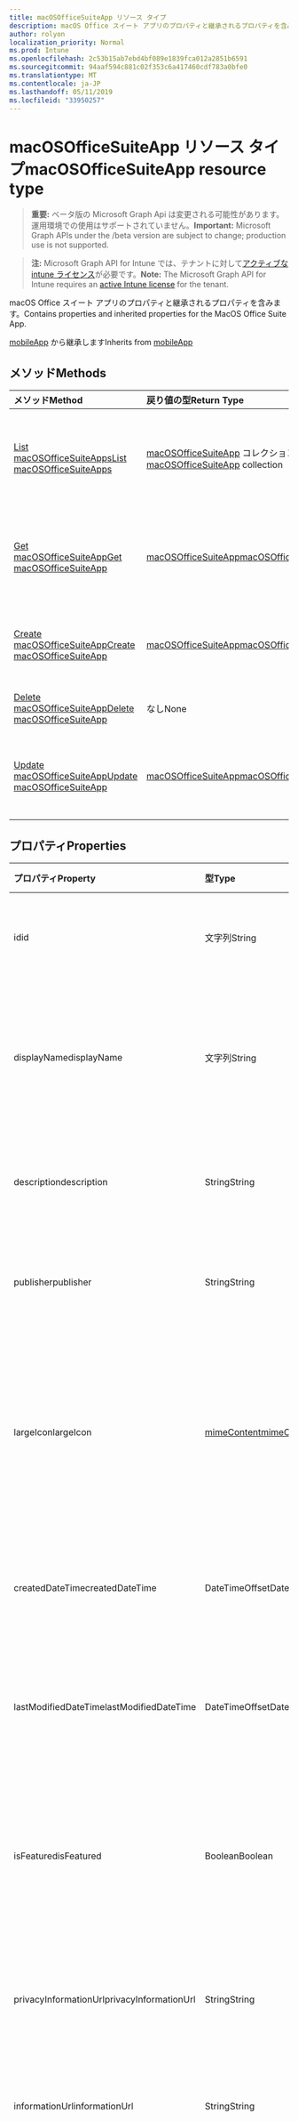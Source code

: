 ```yaml
---
title: macOSOfficeSuiteApp リソース タイプ
description: macOS Office スイート アプリのプロパティと継承されるプロパティを含みます。
author: rolyon
localization_priority: Normal
ms.prod: Intune
ms.openlocfilehash: 2c53b15ab7ebd4bf089e1839fca012a2851b6591
ms.sourcegitcommit: 94aaf594c881c02f353c6a417460cdf783a0bfe0
ms.translationtype: MT
ms.contentlocale: ja-JP
ms.lasthandoff: 05/11/2019
ms.locfileid: "33950257"
---
```

# <a name="macosofficesuiteapp-resource-type"></a><span data-ttu-id="d252b-103">macOSOfficeSuiteApp リソース タイプ</span><span class="sxs-lookup"><span data-stu-id="d252b-103">macOSOfficeSuiteApp resource type</span></span>

> <span data-ttu-id="d252b-104">**重要:** ベータ版の Microsoft Graph Api は変更される可能性があります。運用環境での使用はサポートされていません。</span><span class="sxs-lookup"><span data-stu-id="d252b-104">**Important:** Microsoft Graph APIs under the /beta version are subject to change; production use is not supported.</span></span>

> <span data-ttu-id="d252b-105">**注:** Microsoft Graph API for Intune では、テナントに対して[アクティブな intune ライセンス](https://go.microsoft.com/fwlink/?linkid=839381)が必要です。</span><span class="sxs-lookup"><span data-stu-id="d252b-105">**Note:** The Microsoft Graph API for Intune requires an [active Intune license](https://go.microsoft.com/fwlink/?linkid=839381) for the tenant.</span></span>

<span data-ttu-id="d252b-106">macOS Office スイート アプリのプロパティと継承されるプロパティを含みます。</span><span class="sxs-lookup"><span data-stu-id="d252b-106">Contains properties and inherited properties for the MacOS Office Suite App.</span></span>


<span data-ttu-id="d252b-107">[mobileApp](../resources/intune-apps-mobileapp.md) から継承します</span><span class="sxs-lookup"><span data-stu-id="d252b-107">Inherits from [mobileApp](../resources/intune-apps-mobileapp.md)</span></span>

## <a name="methods"></a><span data-ttu-id="d252b-108">メソッド</span><span class="sxs-lookup"><span data-stu-id="d252b-108">Methods</span></span>
|<span data-ttu-id="d252b-109">メソッド</span><span class="sxs-lookup"><span data-stu-id="d252b-109">Method</span></span>|<span data-ttu-id="d252b-110">戻り値の型</span><span class="sxs-lookup"><span data-stu-id="d252b-110">Return Type</span></span>|<span data-ttu-id="d252b-111">説明</span><span class="sxs-lookup"><span data-stu-id="d252b-111">Description</span></span>|
|:---|:---|:---|
|[<span data-ttu-id="d252b-112">List macOSOfficeSuiteApps</span><span class="sxs-lookup"><span data-stu-id="d252b-112">List macOSOfficeSuiteApps</span></span>](../api/intune-apps-macosofficesuiteapp-list.md)|<span data-ttu-id="d252b-113">[macOSOfficeSuiteApp](../resources/intune-apps-macosofficesuiteapp.md) コレクション</span><span class="sxs-lookup"><span data-stu-id="d252b-113">[macOSOfficeSuiteApp](../resources/intune-apps-macosofficesuiteapp.md) collection</span></span>|<span data-ttu-id="d252b-114">[macOSOfficeSuiteApp](../resources/intune-apps-macosofficesuiteapp.md) オブジェクトのプロパティとリレーションシップをリストします。</span><span class="sxs-lookup"><span data-stu-id="d252b-114">List properties and relationships of the [macOSOfficeSuiteApp](../resources/intune-apps-macosofficesuiteapp.md) objects.</span></span>|
|[<span data-ttu-id="d252b-115">Get macOSOfficeSuiteApp</span><span class="sxs-lookup"><span data-stu-id="d252b-115">Get macOSOfficeSuiteApp</span></span>](../api/intune-apps-macosofficesuiteapp-get.md)|[<span data-ttu-id="d252b-116">macOSOfficeSuiteApp</span><span class="sxs-lookup"><span data-stu-id="d252b-116">macOSOfficeSuiteApp</span></span>](../resources/intune-apps-macosofficesuiteapp.md)|<span data-ttu-id="d252b-117">[macOSOfficeSuiteApp](../resources/intune-apps-macosofficesuiteapp.md) オブジェクトのプロパティとリレーションシップを読み取ります。</span><span class="sxs-lookup"><span data-stu-id="d252b-117">Read properties and relationships of the [macOSOfficeSuiteApp](../resources/intune-apps-macosofficesuiteapp.md) object.</span></span>|
|[<span data-ttu-id="d252b-118">Create macOSOfficeSuiteApp</span><span class="sxs-lookup"><span data-stu-id="d252b-118">Create macOSOfficeSuiteApp</span></span>](../api/intune-apps-macosofficesuiteapp-create.md)|[<span data-ttu-id="d252b-119">macOSOfficeSuiteApp</span><span class="sxs-lookup"><span data-stu-id="d252b-119">macOSOfficeSuiteApp</span></span>](../resources/intune-apps-macosofficesuiteapp.md)|<span data-ttu-id="d252b-120">新しい [macOSOfficeSuiteApp](../resources/intune-apps-macosofficesuiteapp.md) オブジェクトを作成します。</span><span class="sxs-lookup"><span data-stu-id="d252b-120">Create a new [macOSOfficeSuiteApp](../resources/intune-apps-macosofficesuiteapp.md) object.</span></span>|
|[<span data-ttu-id="d252b-121">Delete macOSOfficeSuiteApp</span><span class="sxs-lookup"><span data-stu-id="d252b-121">Delete macOSOfficeSuiteApp</span></span>](../api/intune-apps-macosofficesuiteapp-delete.md)|<span data-ttu-id="d252b-122">なし</span><span class="sxs-lookup"><span data-stu-id="d252b-122">None</span></span>|<span data-ttu-id="d252b-123">[macOSOfficeSuiteApp](../resources/intune-apps-macosofficesuiteapp.md) を削除します。</span><span class="sxs-lookup"><span data-stu-id="d252b-123">Deletes a [macOSOfficeSuiteApp](../resources/intune-apps-macosofficesuiteapp.md).</span></span>|
|[<span data-ttu-id="d252b-124">Update macOSOfficeSuiteApp</span><span class="sxs-lookup"><span data-stu-id="d252b-124">Update macOSOfficeSuiteApp</span></span>](../api/intune-apps-macosofficesuiteapp-update.md)|[<span data-ttu-id="d252b-125">macOSOfficeSuiteApp</span><span class="sxs-lookup"><span data-stu-id="d252b-125">macOSOfficeSuiteApp</span></span>](../resources/intune-apps-macosofficesuiteapp.md)|<span data-ttu-id="d252b-126">[macOSOfficeSuiteApp](../resources/intune-apps-macosofficesuiteapp.md) オブジェクトのプロパティを更新します。</span><span class="sxs-lookup"><span data-stu-id="d252b-126">Update the properties of a [macOSOfficeSuiteApp](../resources/intune-apps-macosofficesuiteapp.md) object.</span></span>|

## <a name="properties"></a><span data-ttu-id="d252b-127">プロパティ</span><span class="sxs-lookup"><span data-stu-id="d252b-127">Properties</span></span>
|<span data-ttu-id="d252b-128">プロパティ</span><span class="sxs-lookup"><span data-stu-id="d252b-128">Property</span></span>|<span data-ttu-id="d252b-129">型</span><span class="sxs-lookup"><span data-stu-id="d252b-129">Type</span></span>|<span data-ttu-id="d252b-130">説明</span><span class="sxs-lookup"><span data-stu-id="d252b-130">Description</span></span>|
|:---|:---|:---|
|<span data-ttu-id="d252b-131">id</span><span class="sxs-lookup"><span data-stu-id="d252b-131">id</span></span>|<span data-ttu-id="d252b-132">文字列</span><span class="sxs-lookup"><span data-stu-id="d252b-132">String</span></span>|<span data-ttu-id="d252b-133">エンティティのキー。</span><span class="sxs-lookup"><span data-stu-id="d252b-133">Key of the entity.</span></span> <span data-ttu-id="d252b-134">[mobileApp](../resources/intune-apps-mobileapp.md) から継承します</span><span class="sxs-lookup"><span data-stu-id="d252b-134">Inherited from [mobileApp](../resources/intune-apps-mobileapp.md)</span></span>|
|<span data-ttu-id="d252b-135">displayName</span><span class="sxs-lookup"><span data-stu-id="d252b-135">displayName</span></span>|<span data-ttu-id="d252b-136">文字列</span><span class="sxs-lookup"><span data-stu-id="d252b-136">String</span></span>|<span data-ttu-id="d252b-137">管理者が提供またはインポートしたアプリのタイトル。</span><span class="sxs-lookup"><span data-stu-id="d252b-137">The admin provided or imported title of the app.</span></span> <span data-ttu-id="d252b-138">[mobileApp](../resources/intune-apps-mobileapp.md) から継承します</span><span class="sxs-lookup"><span data-stu-id="d252b-138">Inherited from [mobileApp](../resources/intune-apps-mobileapp.md)</span></span>|
|<span data-ttu-id="d252b-139">description</span><span class="sxs-lookup"><span data-stu-id="d252b-139">description</span></span>|<span data-ttu-id="d252b-140">String</span><span class="sxs-lookup"><span data-stu-id="d252b-140">String</span></span>|<span data-ttu-id="d252b-141">アプリの説明。</span><span class="sxs-lookup"><span data-stu-id="d252b-141">The description of the app.</span></span> <span data-ttu-id="d252b-142">[mobileApp](../resources/intune-apps-mobileapp.md) から継承します</span><span class="sxs-lookup"><span data-stu-id="d252b-142">Inherited from [mobileApp](../resources/intune-apps-mobileapp.md)</span></span>|
|<span data-ttu-id="d252b-143">publisher</span><span class="sxs-lookup"><span data-stu-id="d252b-143">publisher</span></span>|<span data-ttu-id="d252b-144">String</span><span class="sxs-lookup"><span data-stu-id="d252b-144">String</span></span>|<span data-ttu-id="d252b-145">アプリの発行元。</span><span class="sxs-lookup"><span data-stu-id="d252b-145">The publisher of the app.</span></span> <span data-ttu-id="d252b-146">[mobileApp](../resources/intune-apps-mobileapp.md) から継承します</span><span class="sxs-lookup"><span data-stu-id="d252b-146">Inherited from [mobileApp](../resources/intune-apps-mobileapp.md)</span></span>|
|<span data-ttu-id="d252b-147">largeIcon</span><span class="sxs-lookup"><span data-stu-id="d252b-147">largeIcon</span></span>|[<span data-ttu-id="d252b-148">mimeContent</span><span class="sxs-lookup"><span data-stu-id="d252b-148">mimeContent</span></span>](../resources/intune-shared-mimecontent.md)|<span data-ttu-id="d252b-149">アプリの詳細に表示され、アイコンのアップロードに使用される大きいアイコン。</span><span class="sxs-lookup"><span data-stu-id="d252b-149">The large icon, to be displayed in the app details and used for upload of the icon.</span></span> <span data-ttu-id="d252b-150">[mobileApp](../resources/intune-apps-mobileapp.md) から継承します</span><span class="sxs-lookup"><span data-stu-id="d252b-150">Inherited from [mobileApp](../resources/intune-apps-mobileapp.md)</span></span>|
|<span data-ttu-id="d252b-151">createdDateTime</span><span class="sxs-lookup"><span data-stu-id="d252b-151">createdDateTime</span></span>|<span data-ttu-id="d252b-152">DateTimeOffset</span><span class="sxs-lookup"><span data-stu-id="d252b-152">DateTimeOffset</span></span>|<span data-ttu-id="d252b-153">アプリが作成された日時。</span><span class="sxs-lookup"><span data-stu-id="d252b-153">The date and time the app was created.</span></span> <span data-ttu-id="d252b-154">[mobileApp](../resources/intune-apps-mobileapp.md) から継承します</span><span class="sxs-lookup"><span data-stu-id="d252b-154">Inherited from [mobileApp](../resources/intune-apps-mobileapp.md)</span></span>|
|<span data-ttu-id="d252b-155">lastModifiedDateTime</span><span class="sxs-lookup"><span data-stu-id="d252b-155">lastModifiedDateTime</span></span>|<span data-ttu-id="d252b-156">DateTimeOffset</span><span class="sxs-lookup"><span data-stu-id="d252b-156">DateTimeOffset</span></span>|<span data-ttu-id="d252b-157">アプリが最後に変更された日時。</span><span class="sxs-lookup"><span data-stu-id="d252b-157">The date and time the app was last modified.</span></span> <span data-ttu-id="d252b-158">[mobileApp](../resources/intune-apps-mobileapp.md) から継承します</span><span class="sxs-lookup"><span data-stu-id="d252b-158">Inherited from [mobileApp](../resources/intune-apps-mobileapp.md)</span></span>|
|<span data-ttu-id="d252b-159">isFeatured</span><span class="sxs-lookup"><span data-stu-id="d252b-159">isFeatured</span></span>|<span data-ttu-id="d252b-160">Boolean</span><span class="sxs-lookup"><span data-stu-id="d252b-160">Boolean</span></span>|<span data-ttu-id="d252b-161">アプリが管理者のおすすめとしてマークされたかどうかを示す値。[mobileApp](../resources/intune-apps-mobileapp.md) から継承します</span><span class="sxs-lookup"><span data-stu-id="d252b-161">The value indicating whether the app is marked as featured by the admin. Inherited from [mobileApp](../resources/intune-apps-mobileapp.md)</span></span>|
|<span data-ttu-id="d252b-162">privacyInformationUrl</span><span class="sxs-lookup"><span data-stu-id="d252b-162">privacyInformationUrl</span></span>|<span data-ttu-id="d252b-163">String</span><span class="sxs-lookup"><span data-stu-id="d252b-163">String</span></span>|<span data-ttu-id="d252b-164">プライバシーに関する声明の URL。</span><span class="sxs-lookup"><span data-stu-id="d252b-164">The privacy statement Url.</span></span> <span data-ttu-id="d252b-165">[mobileApp](../resources/intune-apps-mobileapp.md) から継承します</span><span class="sxs-lookup"><span data-stu-id="d252b-165">Inherited from [mobileApp](../resources/intune-apps-mobileapp.md)</span></span>|
|<span data-ttu-id="d252b-166">informationUrl</span><span class="sxs-lookup"><span data-stu-id="d252b-166">informationUrl</span></span>|<span data-ttu-id="d252b-167">String</span><span class="sxs-lookup"><span data-stu-id="d252b-167">String</span></span>|<span data-ttu-id="d252b-168">詳細情報の URL。</span><span class="sxs-lookup"><span data-stu-id="d252b-168">The more information Url.</span></span> <span data-ttu-id="d252b-169">[mobileApp](../resources/intune-apps-mobileapp.md) から継承します</span><span class="sxs-lookup"><span data-stu-id="d252b-169">Inherited from [mobileApp](../resources/intune-apps-mobileapp.md)</span></span>|
|<span data-ttu-id="d252b-170">owner</span><span class="sxs-lookup"><span data-stu-id="d252b-170">owner</span></span>|<span data-ttu-id="d252b-171">String</span><span class="sxs-lookup"><span data-stu-id="d252b-171">String</span></span>|<span data-ttu-id="d252b-172">アプリの所有者。</span><span class="sxs-lookup"><span data-stu-id="d252b-172">The owner of the app.</span></span> <span data-ttu-id="d252b-173">[mobileApp](../resources/intune-apps-mobileapp.md) から継承します</span><span class="sxs-lookup"><span data-stu-id="d252b-173">Inherited from [mobileApp](../resources/intune-apps-mobileapp.md)</span></span>|
|<span data-ttu-id="d252b-174">developer</span><span class="sxs-lookup"><span data-stu-id="d252b-174">developer</span></span>|<span data-ttu-id="d252b-175">String</span><span class="sxs-lookup"><span data-stu-id="d252b-175">String</span></span>|<span data-ttu-id="d252b-176">アプリの開発者。</span><span class="sxs-lookup"><span data-stu-id="d252b-176">The developer of the app.</span></span> <span data-ttu-id="d252b-177">[mobileApp](../resources/intune-apps-mobileapp.md) から継承します</span><span class="sxs-lookup"><span data-stu-id="d252b-177">Inherited from [mobileApp](../resources/intune-apps-mobileapp.md)</span></span>|
|<span data-ttu-id="d252b-178">notes</span><span class="sxs-lookup"><span data-stu-id="d252b-178">notes</span></span>|<span data-ttu-id="d252b-179">String</span><span class="sxs-lookup"><span data-stu-id="d252b-179">String</span></span>|<span data-ttu-id="d252b-180">アプリ用のメモ。</span><span class="sxs-lookup"><span data-stu-id="d252b-180">Notes for the app.</span></span> <span data-ttu-id="d252b-181">[mobileApp](../resources/intune-apps-mobileapp.md) から継承します</span><span class="sxs-lookup"><span data-stu-id="d252b-181">Inherited from [mobileApp](../resources/intune-apps-mobileapp.md)</span></span>|
|<span data-ttu-id="d252b-182">uploadState</span><span class="sxs-lookup"><span data-stu-id="d252b-182">uploadState</span></span>|<span data-ttu-id="d252b-183">Int32</span><span class="sxs-lookup"><span data-stu-id="d252b-183">Int32</span></span>|<span data-ttu-id="d252b-184">アップロード状態。</span><span class="sxs-lookup"><span data-stu-id="d252b-184">The upload state.</span></span> <span data-ttu-id="d252b-185">[mobileApp](../resources/intune-apps-mobileapp.md) から継承します</span><span class="sxs-lookup"><span data-stu-id="d252b-185">Inherited from [mobileApp](../resources/intune-apps-mobileapp.md)</span></span>|
|<span data-ttu-id="d252b-186">publishingState</span><span class="sxs-lookup"><span data-stu-id="d252b-186">publishingState</span></span>|[<span data-ttu-id="d252b-187">mobileAppPublishingState</span><span class="sxs-lookup"><span data-stu-id="d252b-187">mobileAppPublishingState</span></span>](../resources/intune-apps-mobileapppublishingstate.md)|<span data-ttu-id="d252b-188">アプリの発行の状態。</span><span class="sxs-lookup"><span data-stu-id="d252b-188">The publishing state for the app.</span></span> <span data-ttu-id="d252b-189">アプリが発行されていない限り、アプリを割り当てることができません。</span><span class="sxs-lookup"><span data-stu-id="d252b-189">The app cannot be assigned unless the app is published.</span></span> <span data-ttu-id="d252b-190">[MobileApp](../resources/intune-apps-mobileapp.md)から継承されます。</span><span class="sxs-lookup"><span data-stu-id="d252b-190">Inherited from [mobileApp](../resources/intune-apps-mobileapp.md).</span></span> <span data-ttu-id="d252b-191">可能な値は、`notPublished`、`processing`、`published` です。</span><span class="sxs-lookup"><span data-stu-id="d252b-191">Possible values are: `notPublished`, `processing`, `published`.</span></span>|
|<span data-ttu-id="d252b-192">isAssigned</span><span class="sxs-lookup"><span data-stu-id="d252b-192">isAssigned</span></span>|<span data-ttu-id="d252b-193">Boolean</span><span class="sxs-lookup"><span data-stu-id="d252b-193">Boolean</span></span>|<span data-ttu-id="d252b-194">アプリが少なくとも1つのグループに割り当てられているかどうかを示す値。</span><span class="sxs-lookup"><span data-stu-id="d252b-194">The value indicating whether the app is assigned to at least one group.</span></span> <span data-ttu-id="d252b-195">[mobileApp](../resources/intune-apps-mobileapp.md) から継承します</span><span class="sxs-lookup"><span data-stu-id="d252b-195">Inherited from [mobileApp](../resources/intune-apps-mobileapp.md)</span></span>|
|<span data-ttu-id="d252b-196">roleScopeTagIds</span><span class="sxs-lookup"><span data-stu-id="d252b-196">roleScopeTagIds</span></span>|<span data-ttu-id="d252b-197">String collection</span><span class="sxs-lookup"><span data-stu-id="d252b-197">String collection</span></span>|<span data-ttu-id="d252b-198">このモバイルアプリの範囲タグ id のリスト。</span><span class="sxs-lookup"><span data-stu-id="d252b-198">List of scope tag ids for this mobile app.</span></span> <span data-ttu-id="d252b-199">[mobileApp](../resources/intune-apps-mobileapp.md) から継承します</span><span class="sxs-lookup"><span data-stu-id="d252b-199">Inherited from [mobileApp](../resources/intune-apps-mobileapp.md)</span></span>|
|<span data-ttu-id="d252b-200">dependentAppCount</span><span class="sxs-lookup"><span data-stu-id="d252b-200">dependentAppCount</span></span>|<span data-ttu-id="d252b-201">Int32</span><span class="sxs-lookup"><span data-stu-id="d252b-201">Int32</span></span>|<span data-ttu-id="d252b-202">子アプリが持つ依存関係の合計数。</span><span class="sxs-lookup"><span data-stu-id="d252b-202">The total number of dependencies the child app has.</span></span> <span data-ttu-id="d252b-203">[mobileApp](../resources/intune-apps-mobileapp.md) から継承します</span><span class="sxs-lookup"><span data-stu-id="d252b-203">Inherited from [mobileApp](../resources/intune-apps-mobileapp.md)</span></span>|

## <a name="relationships"></a><span data-ttu-id="d252b-204">関係</span><span class="sxs-lookup"><span data-stu-id="d252b-204">Relationships</span></span>
|<span data-ttu-id="d252b-205">リレーションシップ</span><span class="sxs-lookup"><span data-stu-id="d252b-205">Relationship</span></span>|<span data-ttu-id="d252b-206">型</span><span class="sxs-lookup"><span data-stu-id="d252b-206">Type</span></span>|<span data-ttu-id="d252b-207">説明</span><span class="sxs-lookup"><span data-stu-id="d252b-207">Description</span></span>|
|:---|:---|:---|
|<span data-ttu-id="d252b-208">categories</span><span class="sxs-lookup"><span data-stu-id="d252b-208">categories</span></span>|<span data-ttu-id="d252b-209">[mobileAppCategory](../resources/intune-apps-mobileappcategory.md) コレクション</span><span class="sxs-lookup"><span data-stu-id="d252b-209">[mobileAppCategory](../resources/intune-apps-mobileappcategory.md) collection</span></span>|<span data-ttu-id="d252b-210">このアプリのカテゴリのリスト。</span><span class="sxs-lookup"><span data-stu-id="d252b-210">The list of categories for this app.</span></span> <span data-ttu-id="d252b-211">[mobileApp](../resources/intune-apps-mobileapp.md) から継承します</span><span class="sxs-lookup"><span data-stu-id="d252b-211">Inherited from [mobileApp](../resources/intune-apps-mobileapp.md)</span></span>|
|<span data-ttu-id="d252b-212">assignments</span><span class="sxs-lookup"><span data-stu-id="d252b-212">assignments</span></span>|<span data-ttu-id="d252b-213">[mobileAppAssignment](../resources/intune-apps-mobileappassignment.md) コレクション</span><span class="sxs-lookup"><span data-stu-id="d252b-213">[mobileAppAssignment](../resources/intune-apps-mobileappassignment.md) collection</span></span>|<span data-ttu-id="d252b-214">このモバイル アプリのグループ割り当てのリスト。</span><span class="sxs-lookup"><span data-stu-id="d252b-214">The list of group assignments for this mobile app.</span></span> <span data-ttu-id="d252b-215">[mobileApp](../resources/intune-apps-mobileapp.md) から継承します</span><span class="sxs-lookup"><span data-stu-id="d252b-215">Inherited from [mobileApp](../resources/intune-apps-mobileapp.md)</span></span>|
|<span data-ttu-id="d252b-216">installSummary</span><span class="sxs-lookup"><span data-stu-id="d252b-216">installSummary</span></span>|[<span data-ttu-id="d252b-217">mobileAppInstallSummary</span><span class="sxs-lookup"><span data-stu-id="d252b-217">mobileAppInstallSummary</span></span>](../resources/intune-apps-mobileappinstallsummary.md)|<span data-ttu-id="d252b-218">モバイル アプリ インストール概要です。</span><span class="sxs-lookup"><span data-stu-id="d252b-218">Mobile App Install Summary.</span></span> <span data-ttu-id="d252b-219">[mobileApp](../resources/intune-apps-mobileapp.md) から継承します</span><span class="sxs-lookup"><span data-stu-id="d252b-219">Inherited from [mobileApp](../resources/intune-apps-mobileapp.md)</span></span>|
|<span data-ttu-id="d252b-220">deviceStatuses</span><span class="sxs-lookup"><span data-stu-id="d252b-220">deviceStatuses</span></span>|<span data-ttu-id="d252b-221">[mobileAppInstallStatus](../resources/intune-apps-mobileappinstallstatus.md)コレクション</span><span class="sxs-lookup"><span data-stu-id="d252b-221">[mobileAppInstallStatus](../resources/intune-apps-mobileappinstallstatus.md) collection</span></span>|<span data-ttu-id="d252b-222">このモバイルアプリのインストール状態のリスト。</span><span class="sxs-lookup"><span data-stu-id="d252b-222">The list of installation states for this mobile app.</span></span> <span data-ttu-id="d252b-223">[mobileApp](../resources/intune-apps-mobileapp.md) から継承します</span><span class="sxs-lookup"><span data-stu-id="d252b-223">Inherited from [mobileApp](../resources/intune-apps-mobileapp.md)</span></span>|
|<span data-ttu-id="d252b-224">userStatuses</span><span class="sxs-lookup"><span data-stu-id="d252b-224">userStatuses</span></span>|<span data-ttu-id="d252b-225">[Userappinstallstatus](../resources/intune-apps-userappinstallstatus.md)コレクション</span><span class="sxs-lookup"><span data-stu-id="d252b-225">[userAppInstallStatus](../resources/intune-apps-userappinstallstatus.md) collection</span></span>|<span data-ttu-id="d252b-226">このモバイルアプリのインストール状態のリスト。</span><span class="sxs-lookup"><span data-stu-id="d252b-226">The list of installation states for this mobile app.</span></span> <span data-ttu-id="d252b-227">[mobileApp](../resources/intune-apps-mobileapp.md) から継承します</span><span class="sxs-lookup"><span data-stu-id="d252b-227">Inherited from [mobileApp](../resources/intune-apps-mobileapp.md)</span></span>|
|<span data-ttu-id="d252b-228">関連性</span><span class="sxs-lookup"><span data-stu-id="d252b-228">relationships</span></span>|<span data-ttu-id="d252b-229">[mobileAppRelationship](../resources/intune-apps-mobileapprelationship.md)コレクション</span><span class="sxs-lookup"><span data-stu-id="d252b-229">[mobileAppRelationship](../resources/intune-apps-mobileapprelationship.md) collection</span></span>|<span data-ttu-id="d252b-230">このモバイルアプリのリレーションシップのリスト。</span><span class="sxs-lookup"><span data-stu-id="d252b-230">List of relationships for this mobile app.</span></span> <span data-ttu-id="d252b-231">[mobileApp](../resources/intune-apps-mobileapp.md) から継承します</span><span class="sxs-lookup"><span data-stu-id="d252b-231">Inherited from [mobileApp](../resources/intune-apps-mobileapp.md)</span></span>|

## <a name="json-representation"></a><span data-ttu-id="d252b-232">JSON 表記</span><span class="sxs-lookup"><span data-stu-id="d252b-232">JSON Representation</span></span>
<span data-ttu-id="d252b-233">以下は、リソースの JSON 表記です。</span><span class="sxs-lookup"><span data-stu-id="d252b-233">Here is a JSON representation of the resource.</span></span>
<!-- {
  "blockType": "resource",
  "keyProperty": "id",
  "@odata.type": "microsoft.graph.macOSOfficeSuiteApp"
}
-->
``` json
{
  "@odata.type": "#microsoft.graph.macOSOfficeSuiteApp",
  "id": "String (identifier)",
  "displayName": "String",
  "description": "String",
  "publisher": "String",
  "largeIcon": {
    "@odata.type": "microsoft.graph.mimeContent",
    "type": "String",
    "value": "binary"
  },
  "createdDateTime": "String (timestamp)",
  "lastModifiedDateTime": "String (timestamp)",
  "isFeatured": true,
  "privacyInformationUrl": "String",
  "informationUrl": "String",
  "owner": "String",
  "developer": "String",
  "notes": "String",
  "uploadState": 1024,
  "publishingState": "String",
  "isAssigned": true,
  "roleScopeTagIds": [
    "String"
  ],
  "dependentAppCount": 1024
}
```




